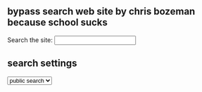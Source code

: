 ## bypass search web site by chris bozeman because school sucks

<label for="site-search">Search the site:</label>
<input type="search" id="site-search" name="q"
       aria-label="Search through site content">







## search settings

<select>
			<option value="ar">public search</option>
			<option value="private search"></option>
		
